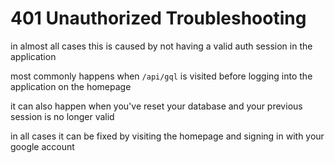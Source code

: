 # 401 Unauthorized Troubleshooting

in almost all cases this is caused by not having a valid auth session in the application

most commonly happens when `/api/gql` is visited before logging into the application on the homepage

it can also happen when you've reset your database and your previous session is no longer valid

in all cases it can be fixed by visiting the homepage and signing in with your google account
